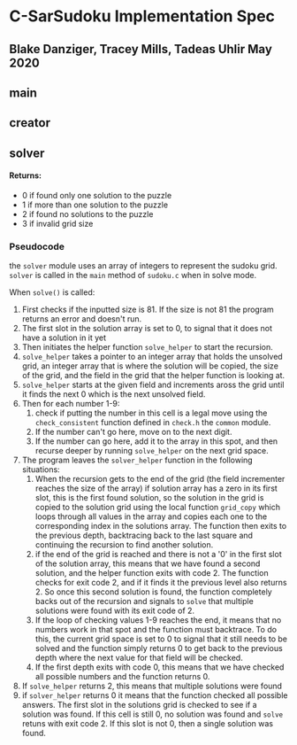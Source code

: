 
C-SarSudoku Implementation Spec
==========================

Blake Danziger, Tracey Mills, Tadeas Uhlir
May 2020
---------

## main

## creator



## solver

#### Returns:

 - 0 if found only one solution to the puzzle
 - 1 if more than one solution to the puzzle
 - 2 if found no solutions to the puzzle
 - 3 if invalid grid size

### Pseudocode

the `solver` module uses an array of integers to represent the sudoku grid. `solver` is called in the `main` method of  `sudoku.c` when in solve mode.

When `solve()` is called:
1. First checks if the inputted size is 81. If the size is not 81 the program returns an error and doesn't run.
2. The first slot in the solution array is set to 0, to signal that it does not have a solution in it yet
2. Then initiates the helper function `solve_helper` to start the recursion.
3. `solve_helper` takes a pointer to an integer array that holds the unsolved grid, an integer array that is where the solution will be copied, the size of the grid, and the field in the grid that the helper function is looking at.
4. `solve_helper` starts at the given field and increments aross the grid until it finds the next 0 which is the next unsolved field.
5. Then for each number 1-9:
    1. check if putting the number in this cell is a legal move using the `check_consistent` function defined in `check.h` the `common` module.
    2. If the number can't go here, move on to the next digit.
    3. If the number can go here, add it to the array in this spot, and then recurse deeper by running `solve_helper` on the next grid space.
6. The program leaves the `solver_helper` function in the following situations:
    1. When the recursion gets to the end of the grid (the field incrementer reaches the size of the array) if solution array has a zero in its first slot, this is the first found solution, so the solution in the grid is copied to the solution grid using the local function `grid_copy` which loops through all values in the array and copies each one to the corresponding index in the solutions array. The function then exits to the previous depth, backtracing back to the last square and continuing the recursion to find another solution.
    2. if the end of the grid is reached and there is not a '0' in the first slot of the solution array, this means that we have found a second solution, and the helper function exits with code 2. The function checks for exit code 2, and if it finds it the previous level also returns 2. So once this second solution is found, the function completely backs out of the recursion and signals to `solve` that multiple solutions were found with its exit code of 2.
    3. If the loop of checking values 1-9 reaches the end, it means that no numbers work in that spot and the function must backtrace. To do this, the current grid space is set to 0 to signal that it still needs to be solved and the function simply returns 0 to get back to the previous depth where the next value for that field will be checked.
    4. If the first depth exits with code 0, this means that we have checked all possible numbers and the function returns 0.
6. If `solve_helper` returns 2, this means that multiple solutions were found
7. if `solver_helper` returns 0 it means that the function checked all possible answers. The first slot in the solutions grid is checked to see if a solution was found. If this cell is still 0, no solution was found and `solve` retuns with exit code 2. If this slot is not 0, then a single solution was found.